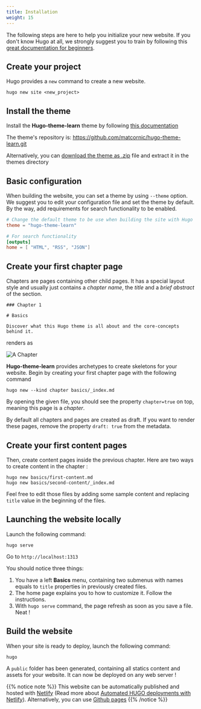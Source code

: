 ```yaml
---
title: Installation
weight: 15
---
```


The following steps are here to help you initialize your new website. If you don't know Hugo at all, we strongly suggest you to train by following this [great documentation for beginners](https://gohugo.io/overview/quickstart/).

## Create your project

Hugo provides a `new` command to create a new website.

```
hugo new site <new_project>
```

## Install the theme

Install the **Hugo-theme-learn** theme by following [this documentation](https://gohugo.io/themes/installing/)

The theme's repository is: https://github.com/matcornic/hugo-theme-learn.git

Alternatively, you can [download the theme as .zip](https://github.com/matcornic/hugo-theme-learn/archive/master.zip) file and extract it in the themes directory

## Basic configuration

When building the website, you can set a theme by using `--theme` option. We suggest you to edit your configuration file and set the theme by default. By the way, add requirements for search functionality to be enabled.

```toml
# Change the default theme to be use when building the site with Hugo
theme = "hugo-theme-learn"

# For search functionality
[outputs]
home = [ "HTML", "RSS", "JSON"]
```

## Create your first chapter page

Chapters are pages containing other child pages. It has a special layout style and usually just contains a _chapter name_, the _title_ and a _brief abstract_ of the section.

```
### Chapter 1

# Basics

Discover what this Hugo theme is all about and the core-concepts behind it.
```

renders as 

![A Chapter](/basics/installation/images/chapter.png?classes=shadow&width=60pc)

**Hugo-theme-learn** provides archetypes to create skeletons for your website. Begin by creating your first chapter page with the following command

```
hugo new --kind chapter basics/_index.md
```

By opening the given file, you should see the property `chapter=true` on top, meaning this page is a _chapter_.

By default all chapters and pages are created as draft. If you want to render these pages, remove the property `draft: true` from the metadata.

## Create your first content pages

Then, create content pages inside the previous chapter. Here are two ways to create content in the chapter :

```
hugo new basics/first-content.md
hugo new basics/second-content/_index.md
```

Feel free to edit those files by adding some sample content and replacing `title` value in the beginning of the files. 

## Launching the website locally

Launch the following command:

```
hugo serve
```

Go to `http://localhost:1313`

You should notice three things:

1. You have a left **Basics** menu, containing two submenus with names equals to `title` properties in previously created files.
2. The home page explains you to how to customize it. Follow the instructions.
3. With `hugo serve` command, the page refresh as soon as you save a file. Neat !

## Build the website

When your site is ready to deploy, launch the following command:

```
hugo
```

A `public` folder has been generated, containing all statics content and assets for your website. It can now be deployed on any web server !

{{% notice note %}}
This website can be automatically published and hosted with [Netlify](https://www.netlify.com/) (Read more about [Automated HUGO deployments with Netlify](https://www.netlify.com/blog/2015/07/30/hosting-hugo-on-netlifyinsanely-fast-deploys/)). Alternatively, you can use [Github pages](https://gohugo.io/hosting-and-deployment/hosting-on-github/)
{{% /notice %}}
